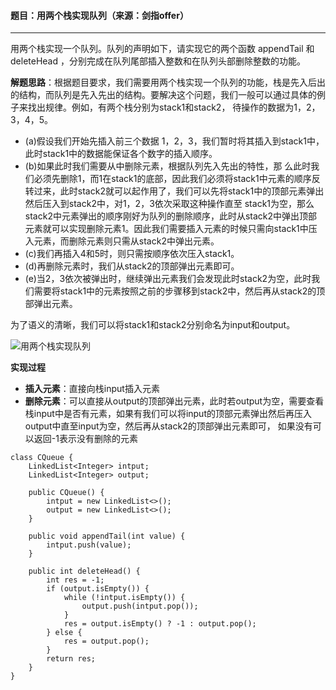 #### 题目：用两个栈实现队列（来源：剑指offer）
****
用两个栈实现一个队列。队列的声明如下，请实现它的两个函数 appendTail 和 deleteHead ，分别完成在队列尾部插入整数和在队列头部删除整数的功能。

**解题思路**：根据题目要求，我们需要用两个栈实现一个队列的功能，栈是先入后出的结构，而队列是先入先出的结构。要解决这个问题，我们一般可以通过具体的例子来找出规律。例如，有两个栈分别为stack1和stack2，
待操作的数据为1，2，3，4，5。
* (a)假设我们开始先插入前三个数据 1，2，3，我们暂时将其插入到stack1中，此时stack1中的数据能保证各个数字的插入顺序。
* (b)如果此时我们需要从中删除元素，根据队列先入先出的特性，那
么此时我们必须先删除1，而1在stack1的底部，因此我们必须将stack1中元素的顺序反转过来，此时stack2就可以起作用了，我们可以先将stack1中的顶部元素弹出然后压入到stack2中，对1，2，3依次采取这种操作直至
stack1为空，那么stack2中元素弹出的顺序刚好为队列的删除顺序，此时从stack2中弹出顶部元素就可以实现删除元素1。因此我们需要插入元素的时候只需向stack1中压入元素，而删除元素则只需从stack2中弹出元素。
* (c)我们再插入4和5时，则只需按顺序依次压入stack1。
* (d)再删除元素时，我们从stack2的顶部弹出元素即可。
* (e)当2，3依次被弹出时，继续弹出元素我们会发现此时stack2为空，此时我们需要将stack1中的元素按照之前的步骤移到stack2中，然后再从stack2的顶部弹出元素。

为了语义的清晰，我们可以将stack1和stack2分别命名为input和output。

![用两个栈实现队列](../../pictures)

**实现过程**
* **插入元素**：直接向栈input插入元素
* **删除元素**：可以直接从output的顶部弹出元素，此时若output为空，需要查看栈input中是否有元素，如果有我们可以将input的顶部元素弹出然后再压入output中直至input为空，然后再从stack2的顶部弹出元素即可，
如果没有可以返回-1表示没有删除的元素
```
class CQueue {
    LinkedList<Integer> intput;
    LinkedList<Integer> output;

    public CQueue() {
        intput = new LinkedList<>();
        output = new LinkedList<>();
    }
    
    public void appendTail(int value) {
        intput.push(value);
    }
    
    public int deleteHead() {
        int res = -1;
        if (output.isEmpty()) {
            while (!intput.isEmpty()) {
                output.push(intput.pop());
            }
            res = output.isEmpty() ? -1 : output.pop();
        } else {
            res = output.pop();
        }
        return res;
    }
}
```
